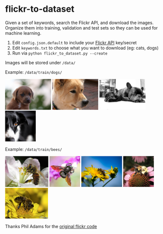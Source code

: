 flickr-to-dataset
==================

Given a set of keywords, search the Flickr API, and download the images. 
Organize them into training, validation and test sets so they can be used 
for machine learning.

1. Edit `config.json.default` to include your [Flickr API](https://www.flickr.com/services/api/) key/secret
2. Edit `keywords.txt` to choose what you want to download (eg: cats, dogs)
3. Run via `python flickr_to_dataset.py --create`

Images will be stored under `/data/`


Example: `/data/train/dogs/`

<img src="/examples/cats-dogs/train/dogs/dogs-10193910886.jpg" height="100" title="Dog"> <img src="/examples/cats-dogs/train/dogs/dogs-125320524.jpg" height="100" title="Dog"> <img src="/examples/cats-dogs/train/dogs/dogs-20318271389.jpg" height="100" title="Dog"> <img src="/examples/cats-dogs/train/dogs/dogs-15096900534.jpg" height="100" title="Dog">


Example: `/data/train/bees/`

<img src="/examples/bees-wasps/train/bees/bees-10444381654.jpg" height="100" title="Bee"> <img src="/examples/bees-wasps/train/bees/bees-14212550492.jpg" height="100" title="Bee"> <img src="/examples/bees-wasps/train/bees/bees-15179150740.jpg" height="100" title="Bee"> <img src="/examples/bees-wasps/train/bees/bees-205635100.jpg" height="100" title="Bee"> <img src="/examples/bees-wasps/train/bees/bees-3168822965.jpg" height="100" title="Bee">




Thanks Phil Adams for the [original flickr code](https://github.com/philadams/flickr-images-grab)
